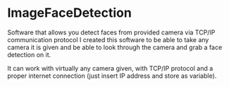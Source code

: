 # ImageFaceDetection

Software that allows you detect faces from provided camera via TCP/IP communication protocol
I created this software to be able to take any camera it is given and be able to look through the camera and grab a face detection on it. 

It can work with virtually any camera given, with TCP/IP protocol and a proper internet connection (just insert IP address and store as variable).
